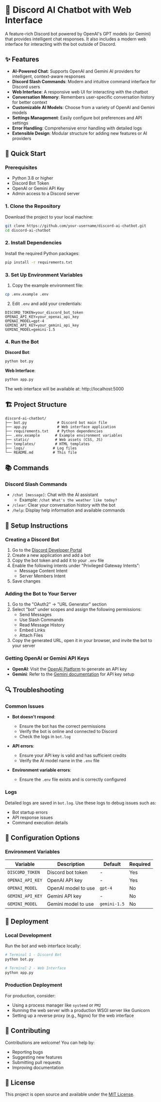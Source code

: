 # 🤖 Discord AI Chatbot with Web Interface

A feature-rich Discord bot powered by OpenAI's GPT models (or Gemini) that provides intelligent chat responses. It also includes a modern web interface for interacting with the bot outside of Discord.

## ✨ Features

- **AI-Powered Chat**: Supports OpenAI and Gemini AI providers for intelligent, context-aware responses
- **Discord Slash Commands**: Modern and intuitive command interface for Discord users
- **Web Interface**: A responsive web UI for interacting with the chatbot
- **Conversation Memory**: Remembers user-specific conversation history for better context
- **Customizable AI Models**: Choose from a variety of OpenAI and Gemini models
- **Settings Management**: Easily configure bot preferences and API settings
- **Error Handling**: Comprehensive error handling with detailed logs
- **Extensible Design**: Modular structure for adding new features or AI providers

## 🚀 Quick Start

### Prerequisites

- Python 3.8 or higher
- Discord Bot Token
- OpenAI or Gemini API Key
- Admin access to a Discord server

### 1. Clone the Repository

Download the project to your local machine:

```bash
git clone https://github.com/your-username/discord-ai-chatbot.git
cd discord-ai-chatbot
```

### 2. Install Dependencies

Install the required Python packages:

```bash
pip install -r requirements.txt
```

### 3. Set Up Environment Variables

1. Copy the example environment file:

```bash
cp .env.example .env
```

2. Edit `.env` and add your credentials:

```env
DISCORD_TOKEN=your_discord_bot_token
OPENAI_API_KEY=your_openai_api_key
OPENAI_MODEL=gpt-4
GEMINI_API_KEY=your_gemini_api_key
GEMINI_MODEL=gemini-1.5
```

### 4. Run the Bot

**Discord Bot**:
```bash
python bot.py
```

**Web Interface**:
```bash
python app.py
```

The web interface will be available at: http://localhost:5000

## 🏗️ Project Structure

```
discord-ai-chatbot/
├── bot.py              # Discord bot main file
├── app.py              # Web interface application
├── requirements.txt    # Python dependencies
├── .env.example       # Example environment variables
├── static/            # Web assets (CSS, JS)
├── templates/         # HTML templates
├── logs/             # Log files
└── README.md         # This file
```

## 📚 Commands

### Discord Slash Commands

- `/chat [message]`: Chat with the AI assistant
  - Example: `/chat What's the weather like today?`
- `/clear`: Clear your conversation history with the bot
- `/help`: Display help information and available commands

## 🔧 Setup Instructions

### Creating a Discord Bot

1. Go to the [Discord Developer Portal](https://discord.com/developers/applications)
2. Create a new application and add a bot
3. Copy the bot token and add it to your `.env` file
4. Enable the following intents under "Privileged Gateway Intents":
   - Message Content Intent
   - Server Members Intent
5. Save changes

### Adding the Bot to Your Server

1. Go to the "OAuth2" → "URL Generator" section
2. Select "bot" under scopes and assign the following permissions:
   - Send Messages
   - Use Slash Commands
   - Read Message History
   - Embed Links
   - Attach Files
3. Copy the generated URL, open it in your browser, and invite the bot to your server

### Getting OpenAI or Gemini API Keys

- **OpenAI**: Visit the [OpenAI Platform](https://platform.openai.com/api-keys) to generate an API key
- **Gemini**: Refer to the [Gemini documentation](https://ai.google.dev/gemini-api/docs/api-key) for API key setup

## 🔍 Troubleshooting

### Common Issues

- **Bot doesn't respond**:
  - Ensure the bot has the correct permissions
  - Verify the bot is online and connected to Discord
  - Check the logs in `bot.log`

- **API errors**:
  - Ensure your API key is valid and has sufficient credits
  - Verify the AI model name in the `.env` file

- **Environment variable errors**:
  - Ensure the `.env` file exists and is correctly configured

### Logs

Detailed logs are saved in `bot.log`. Use these logs to debug issues such as:
- Bot startup errors
- API response issues
- Command execution details

## 📝 Configuration Options

### Environment Variables

| Variable | Description | Default | Required |
|----------|-------------|---------|----------|
| `DISCORD_TOKEN` | Discord bot token | - | Yes |
| `OPENAI_API_KEY` | OpenAI API key | - | Yes |
| `OPENAI_MODEL` | OpenAI model to use | `gpt-4` | No |
| `GEMINI_API_KEY` | Gemini API key | - | No |
| `GEMINI_MODEL` | Gemini model to use | `gemini-1.5` | No |

## 🚀 Deployment

### Local Development

Run the bot and web interface locally:

```bash
# Terminal 1 - Discord Bot
python bot.py

# Terminal 2 - Web Interface
python app.py
```

### Production Deployment

For production, consider:
- Using a process manager like `systemd` or `PM2`
- Running the web server with a production WSGI server like Gunicorn
- Setting up a reverse proxy (e.g., Nginx) for the web interface

## 🤝 Contributing

Contributions are welcome! You can help by:
- Reporting bugs
- Suggesting new features
- Submitting pull requests
- Improving documentation

## 📄 License

This project is open source and available under the [MIT License](LICENSE).